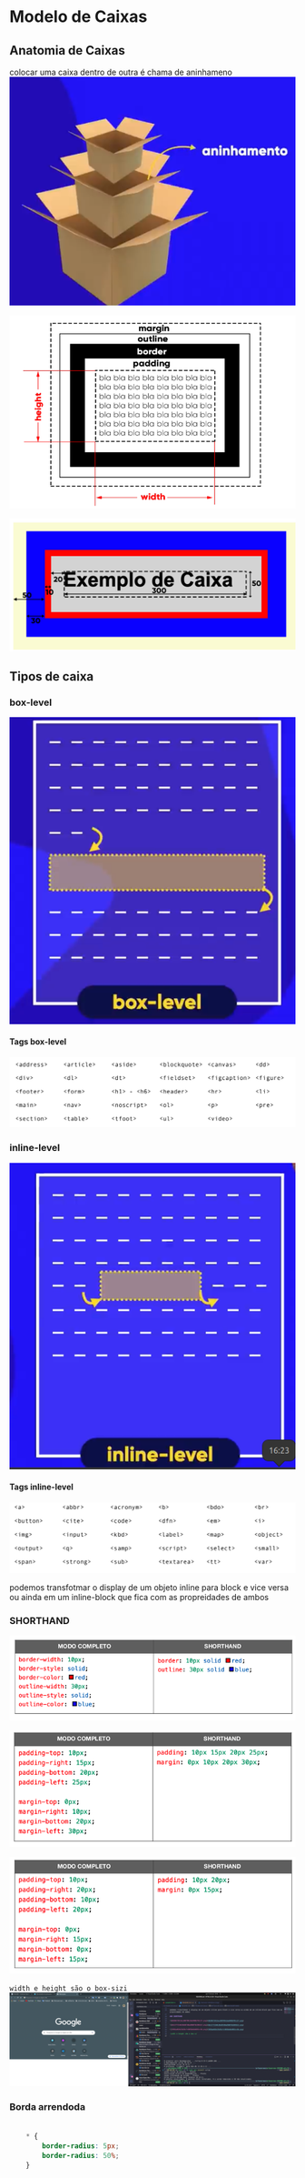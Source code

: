 # Modelo de Caixas

## Anatomia de Caixas
colocar uma caixa dentro de outra é chama de aninhameno
![0622b2638af16e8fbc97f4d25e15f03b.png](0622b2638af16e8fbc97f4d25e15f03b.png)

![7592b1f16964cfb0895f4f43681e8872.png](7592b1f16964cfb0895f4f43681e8872.png)

![b487f5a7b1142588244ad70b87402874.png](b487f5a7b1142588244ad70b87402874.png)

## Tipos de caixa
### box-level

![12f4085d9a4299f360d64099865f6c09.png](12f4085d9a4299f360d64099865f6c09.png)
#### Tags box-level
![f849ada40330bfa488b11268abb96934.png](f849ada40330bfa488b11268abb96934.png)

### inline-level

![c86d9a635921ce3cd40e7b62aaddd38e.png](c86d9a635921ce3cd40e7b62aaddd38e.png)

#### Tags inline-level

![eded18a4a56f99036cadd3125f4d8980.png](eded18a4a56f99036cadd3125f4d8980.png)

podemos transfotmar o display de um objeto inline para block e vice versa ou ainda em um inline-block que fica com as propreidades de ambos

### SHORTHAND

![6039673913acd00709c6ab480b701c57.png](6039673913acd00709c6ab480b701c57.png)

![6b11ff1548c8bd87d0ad908fbb389322.png](6b11ff1548c8bd87d0ad908fbb389322.png)

![3956ad92b15d26cfc9058e0d4093cc9b.png](3956ad92b15d26cfc9058e0d4093cc9b.png)

`width e height são o box-sizi`
![picture 1](../images/3e3c159dd999f77695140292f73eaea347e69662f3972cfa66409dcafdb1d8e8.png)  

### Borda arrendoda
```css

    * {
        border-radius: 5px;
        border-radius: 50%;
    }

```